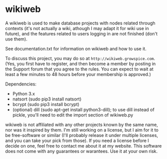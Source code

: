 # wikiweb
A wikiweb is used to make database projects with nodes related through contexts (it's not actually a wiki, athough I may adapt it for wiki use in future), and the features related to users logging in are not finished (don't use them).

See documentation.txt for information on wikiweb and how to use it.

To discuss this project, you may do so at `http://wikiweb.growspice.com`.
(Yes, you first have to register, and then become a member by posting in the Support forum that you agree to the rules. You can expect to wait at least a few minutes to 48 hours before your membership is approved.)

Dependencies:
* Python 3.x
* natsort (sudo pip3 install natsort)
* bcrypt (sudo pip3 install bcrypt)
* (optional) dill (sudo apt-get install python3-dill); to use dill instead of pickle, you'll need to edit the import section of wikiweb.py

wikiweb is not affiliated with any other projects known by the same name, nor was it inspired by them. I'm still working on a license, but I aim for it to be free-software or similar (I'll probably release it under multiple licenses, and you can take your pick from those). If you need a license before I decide on one, feel free to contact me about it at my website. This software does not come with any guarantees or warantees. Use it at your own risk.
